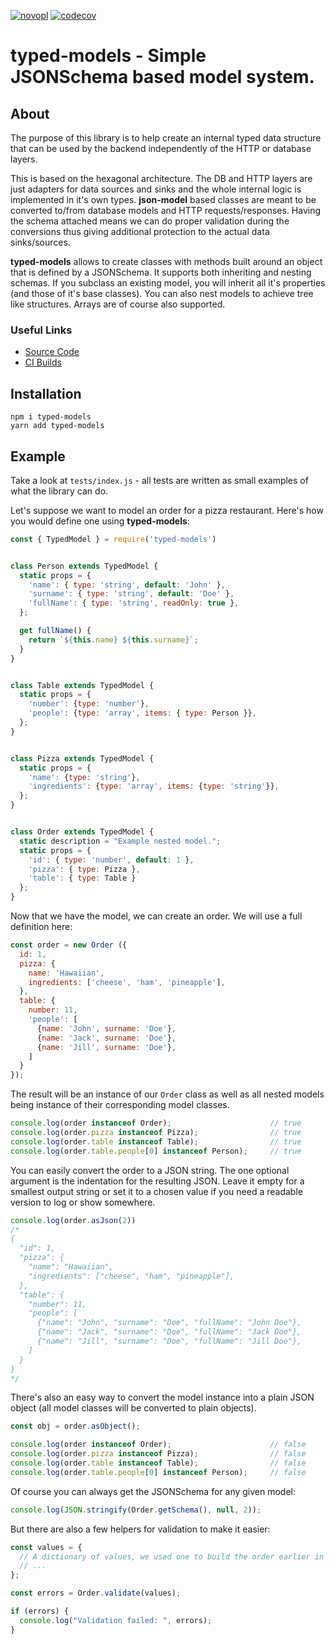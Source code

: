 [![novopl](https://circleci.com/gh/novopl/typed-models.svg?style=shield)](https://app.circleci.com/pipelines/github/novopl/typed-models)
[![codecov](https://codecov.io/gh/novopl/typed-models/branch/master/graph/badge.svg)](https://codecov.io/gh/novopl/typed-models)

# **typed-models** - Simple JSONSchema based model system.


## About

The purpose of this library is to help create an internal typed data structure
that can be used by the backend independently of the HTTP or database layers.

This is based on the hexagonal architecture. The DB and HTTP layers are just
adapters for data sources and sinks and the whole internal logic is implemented
in it's own types. **json-model** based classes are meant to be converted
to/from database models and HTTP requests/responses. Having the schema attached
means we can do proper validation during the conversions thus giving additional
protection to the actual data sinks/sources.

**typed-models** allows to create classes with methods built around an object
that is defined by a JSONSchema. It supports both inheriting and nesting
schemas. If you subclass an existing model, you will inherit all it's
properties (and those of it's base classes). You can also nest models to achieve
tree like structures. Arrays are of course also supported.


### Useful Links

* [Source Code](https://github.com/novopl/typed-models)
* [CI Builds](https://app.circleci.com/pipelines/github/novopl/typed-models)


## Installation

    npm i typed-models
    yarn add typed-models


## Example

Take a look at `tests/index.js` - all tests are written as small examples of
what the library can do.

Let's suppose we want to model an order for a pizza restaurant. Here's how you
would define one using **typed-models**:

```javascript
const { TypedModel } = require('typed-models')


class Person extends TypedModel {
  static props = {
    'name': { type: 'string', default: 'John' },
    'surname': { type: 'string', default: 'Doe' },
    'fullName': { type: 'string', readOnly: true },
  };

  get fullName() {
    return `${this.name} ${this.surname}`;
  }
}


class Table extends TypedModel {
  static props = {
    'number': {type: 'number'},
    'people': {type: 'array', items: { type: Person }},
  };
}


class Pizza extends TypedModel {
  static props = {
    'name': {type: 'string'},
    'ingredients': {type: 'array', items: {type: 'string'}},
  };
}


class Order extends TypedModel {
  static description = "Example nested model.";
  static props = {
    'id': { type: 'number', default: 1 },
    'pizza': { type: Pizza },
    'table': { type: Table }
  };
}
```

Now that we have the model, we can create an order. We will use a full
definition here:

```javascript
const order = new Order ({
  id: 1,
  pizza: {
    name: 'Hawaiian',
    ingredients: ['cheese', 'ham', 'pineapple'],
  },
  table: {
    number: 11,
    'people': [
      {name: 'John', surname: 'Doe'},
      {name: 'Jack', surname: 'Doe'},
      {name: 'Jill', surname: 'Doe'},
    ] 
  }
});
```

The result will be an instance of our `Order` class as well as all nested models
being instance of their corresponding model classes.

```javascript
console.log(order instanceof Order);                      // true
console.log(order.pizza instanceof Pizza);                // true  
console.log(order.table instanceof Table);                // true  
console.log(order.table.people[0] instanceof Person);     // true      
```

You can easily convert the order to a JSON string. The one optional argument is
the indentation for the resulting JSON. Leave it empty for a smallest output
string or set it to a chosen value if you need a readable version to log or show
somewhere.

```javascript
console.log(order.asJson(2))
/*
{
  "id": 1,
  "pizza": {
    "name": "Hawaiian",
    "ingredients": ["cheese", "ham", "pineapple"],
  },
  "table": {
    "number": 11,
    "people": [
      {"name": "John", "surname": "Doe", "fullName": "John Doe"},
      {"name": "Jack", "surname": "Doe", "fullName": "Jack Doe"},
      {"name": "Jill", "surname": "Doe", "fullName": "Jill Doe"},
    ] 
  }
}
*/
```

There's also an easy way to convert the model instance into a plain JSON object
(all model classes will be converted to plain objects).

```javascript
const obj = order.asObject();

console.log(order instanceof Order);                      // false
console.log(order.pizza instanceof Pizza);                // false  
console.log(order.table instanceof Table);                // false  
console.log(order.table.people[0] instanceof Person);     // false      
```

Of course you can always get the JSONSchema for any given model:

```javascript
console.log(JSON.stringify(Order.getSchema(), null, 2));
```

But there are also a few helpers for validation to make it easier:

```javascript
const values = {
  // A dictionary of values, we used one to build the order earlier in this example.
  // ...
};

const errors = Order.validate(values);

if (errors) {
  console.log("Validation failed: ", errors);
}
```